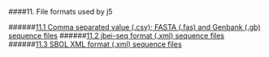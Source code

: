 ####11. File formats used by j5

######[11.1 Comma separated value (.csv); FASTA (.fas) and Genbank (.gb) sequence files](chp11_1.html)
######[11.2 jbei-seq format (.xml) sequence files](chp11_2.html)
######[11.3 SBOL XML format (.xml) sequence files](chp11_3.html)
